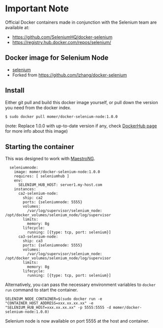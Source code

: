 # Important Note

Official Docker containers made in conjunction with the Selenium team are available at:

* https://github.com/SeleniumHQ/docker-selenium
* https://registry.hub.docker.com/repos/selenium/

## Docker image for Selenium Node

* [selenium](http://docs.seleniumhq.org/)
* Forked from https://github.com/lzhang/docker-selenium

## Install

Either git pull and build this docker image yourself, or pull down the version you need from the docker index.

```sh
$ sudo docker pull momer/docker-selenium-node:1.0.0
```
(note: Replace 1.0.0 with up-to-date version if any, check [DockerHub page](https://registry.hub.docker.com/u/momer/docker-selenium-node/tags/manage/) for more info about this image)


## Starting the container

This was designed to work with [MaestroNG](https://github.com/signalfuse/maestro-ng). 

```
  seleniumnode:
    image: momer/docker-selenium-node:1.0.0
    requires: [ seleniumhub ]
    env:
      SELENIUM_HUB_HOST: server1.my-host.com
    instances:
      ca2-selenium-node:
        ship: ca2
        ports: {seleniumnode: 5555}
        volumes:
          /var/log/supervisor/selenium_node: /opt/docker_volumes/selenium_node/log/supervisor
        limits:
          memory: 8g
        lifecycle:
          running: [{type: tcp, port: selenium}]
      ca3-selenium-node:
        ship: ca3
        ports: {seleniumnode: 5555}
        volumes:
          /var/log/supervisor/selenium_node: /opt/docker_volumes/selenium_node/log/supervisor
        limits:
          memory: 8g
        lifecycle:
          running: [{type: tcp, port: selenium}]
```


Alternatively, you can pass the necessary environment variables to `docker run` command to start the container. 

    SELENIUM_NODE_CONTAINER=$(sudo docker run -e "CONTAINER_HOST_ADDRESS=xxx.xx.xx.xx" -e "SELENIUM_HUB_HOST=xxx.xx.xx.xx" -p 5555:5555 -d momer/docker-selenium-node:1.0.0)

Selenium node is now available on port 5555 at the host and container.
